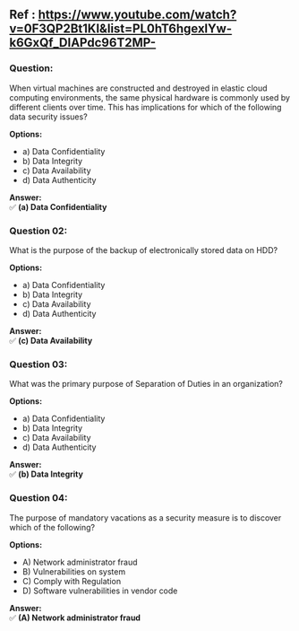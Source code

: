 ## Ref : https://www.youtube.com/watch?v=0F3QP2Bt1KI&list=PL0hT6hgexlYw-k6GxQf_DIAPdc96T2MP-

### Question:  
When virtual machines are constructed and destroyed in elastic cloud computing environments, the same physical hardware is commonly used by different clients over time. This has implications for which of the following data security issues?  

**Options:**  
- a) Data Confidentiality  
- b) Data Integrity  
- c) Data Availability  
- d) Data Authenticity  

**Answer:**  
✅ **(a) Data Confidentiality**  

### Question 02:  
What is the purpose of the backup of electronically stored data on HDD?  

**Options:**  
- a) Data Confidentiality  
- b) Data Integrity  
- c) Data Availability  
- d) Data Authenticity  

**Answer:**  
✅ **(c) Data Availability**  


### Question 03:  
What was the primary purpose of Separation of Duties in an organization?  

**Options:**  
- a) Data Confidentiality  
- b) Data Integrity  
- c) Data Availability  
- d) Data Authenticity  

**Answer:**  
✅ **(b) Data Integrity**  

### Question 04:  
The purpose of mandatory vacations as a security measure is to discover which of the following?  

**Options:**  
- A) Network administrator fraud  
- B) Vulnerabilities on system  
- C) Comply with Regulation  
- D) Software vulnerabilities in vendor code  

**Answer:**  
✅ **(A) Network administrator fraud**  
